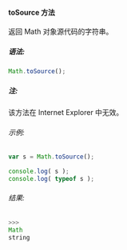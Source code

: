 #### toSource 方法

  返回 Math 对象源代码的字符串。

##### 语法:

  ```javascript
  Math.toSource();
  ```

##### 注:

  该方法在 Internet Explorer 中无效。
  
###### 示例:

  ```javascript
  var s = Math.toSource();
  
  console.log( s );
  console.log( typeof s );
  ```

###### 结果:

  ```javascript
  >>>
  Math
  string
  ```
